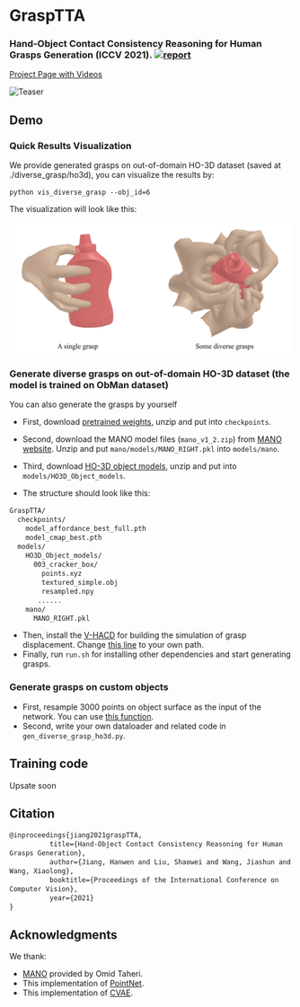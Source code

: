 # GraspTTA
### Hand-Object Contact Consistency Reasoning for Human Grasps Generation (ICCV 2021). [![report](https://img.shields.io/badge/arxiv-report-red)](https://arxiv.org/pdf/2108.05877.pdf)

[Project Page with Videos](https://hwjiang1510.github.io/GraspTTA/)

![Teaser](./imgs/teaser.png)


## Demo
###   Quick Results Visualization
We provide generated grasps on out-of-domain HO-3D dataset (saved at ./diverse_grasp/ho3d), you can visualize the results by:
```
python vis_diverse_grasp --obj_id=6
```
The visualization will look like this:

![Visualization](./imgs/vis.png)

### Generate diverse grasps on out-of-domain HO-3D dataset (the model is trained on ObMan dataset)
You can also generate the grasps by yourself
- First, download [pretrained weights](https://drive.google.com/file/d/10e13bqfKIspjMsKLIO2gwIE-Y9nTtgi6/view?usp=sharing), unzip and put into `checkpoints`.
- Second, download the MANO model files (`mano_v1_2.zip`) from [MANO website](http://mano.is.tue.mpg.de/). 
Unzip and put `mano/models/MANO_RIGHT.pkl` into `models/mano`. 
- Third, download [HO-3D object models](https://drive.google.com/file/d/1ZiEsq3NHXv6TPXr9TK8XbxywG_22631a/view?usp=sharing), unzip and put into `models/HO3D_Object_models`.

- The structure should look like this:
```
GraspTTA/
  checkpoints/
    model_affordance_best_full.pth
    model_cmap_best.pth
  models/
    HO3D_Object_models/
      003_cracker_box/
        points.xyz
        textured_simple.obj
        resampled.npy
       ......
    mano/
      MANO_RIGHT.pkl
```

- Then, install the [V-HACD](https://github.com/kmammou/v-hacd) for building the simulation of grasp displacement. Change [this line](https://github.com/hwjiang1510/GraspTTA/blob/ae7e0984a128193767f1aa126a7825a019313569/gen_diverse_grasp_ho3d.py#L126) to your own path.
- Finally, run `run.sh` for installing other dependencies and start generating grasps.

### Generate grasps on custom objects
- First, resample 3000 points on object surface as the input of the network. You can use [this function](https://github.com/hwjiang1510/GraspTTA/blob/ae7e0984a128193767f1aa126a7825a019313569/dataset/utils_HO3D_FPHA.py#L22).
- Second, write your own dataloader and related code in `gen_diverse_grasp_ho3d.py`.


## Training code
Upsate soon

## Citation
```
@inproceedings{jiang2021graspTTA,
          title={Hand-Object Contact Consistency Reasoning for Human Grasps Generation},
          author={Jiang, Hanwen and Liu, Shaowei and Wang, Jiashun and Wang, Xiaolong},
          booktitle={Proceedings of the International Conference on Computer Vision},
          year={2021}
}
```

## Acknowledgments
We thank:
* [MANO](https://github.com/otaheri/MANO) provided by Omid Taheri.
* This implementation of [PointNet](https://github.com/yanx27/Pointnet_Pointnet2_pytorch).
* This implementation of [CVAE](https://github.com/timbmg/VAE-CVAE-MNIST).